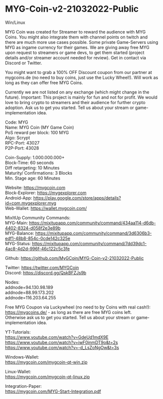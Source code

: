 # MYG-Coin-v2-21032022-Public
 Win/Linux

MYG Coin was created for Streamer to reward the audience with MYG Coins.
You might also integrate them with channel points on twitch and there are much more use cases possible.
Some private Game-Servers using MYG as ingame currency for their games.
We are giving away free MYG upon request to streamers or game devs, to get them started (project details
and/or streamer account needed for review).
Get in contact via Discord or Twitter.

You might want to grab a 100% OFF Discount coupon from our partner at mygcoins.de
(no need to buy coins, just use the Lucky Wheel!). Will work as long as they can offer free
MYG Coins.

Currently we are not listed on any exchange (which might change in the future).
Important: This project is mainly for fun and not for profit.
We would love to bring crypto to streamers and their audience for further crypto adoption.
Ask us to get you started. Tell us about your stream or game-implementation idea.


Code: MYG<br>
Name: MYG Coin (MY Game Coin)<br>
PoS reward per block: 100 MYG<br>
Algo: Scrypt<br>
RPC-Port: 43027<br>
P2P-Port: 43028<br>


Coin-Supply:  1.000.000.000+<br>
Block-Time: 60 seconds<br>
Diff retargeting: 10 Minutes<br>
Maturity/ Confirmations: 3 Blocks<br>
Min. Stage age: 60 Minutes<br>


Website: https://mygcoin.com<br>
Block-Explorer: https://mygexplorer.com<br>
Android-App: https://play.google.com/store/apps/details?id=com.mygexplorer.myg<br>
Web-Wallet: https://wallet.mygcoin.com/<br>

MixItUp Community Commands:<br>
MYG-Main: https://mixitupapp.com/community/command/434aa114-d6db-4402-8324-d058f2e3e89b<br>
MYG-Balance: https://mixitupapp.com/community/command/3d6306b3-edf1-48b8-854c-0cde142c325e<br>
MYG-Status: https://mixitupapp.com/community/command/7dd39dc1-4ac8-4d2d-996f-46c122c5c3fe<br>

Github: https://github.com/MyGCoin/MYG-Coin-v2-21032022-Public<br>

Twitter: https://twitter.com/MYGCoin<br>
Discord: https://discord.gg/QskBFZJs9b<br>

Nodes:<br>
addnode=94.130.98.189<br>
addnode=88.99.173.202<br>
addnode=116.203.64.255<br>

Free MYG Coupon via Luckywheel (no need to by Coins with real cash!):<br>
https://mygcoins.de/ - as long as there are free MYG coins left.<br>
Otherwise ask us to get you started. Tell us about your stream or game-implementation idea.<br>

YT-Tutorials:<br>
https://www.youtube.com/watch?v=GdeUd1mdX9E<br>
https://www.youtube.com/watch?v=iwF0inmDT9o&t=2s<br>
https://www.youtube.com/watch?v=-d_LsZoNgOw&t=3s<br>

Windows-Wallet:<br>
https://mygcoin.com/mygcoin-qt-win.zip<br>

Linux-Wallet:<br>
https://mygcoin.com/mygcoin-qt-linux.zip<br>

Integration-Paper:<br>
https://mygcoin.com/MYG-Start-Integration.pdf<br>
